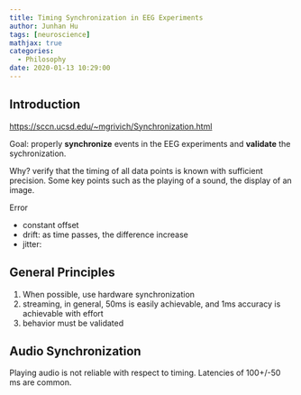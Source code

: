 ```yaml
---
title: Timing Synchronization in EEG Experiments
author: Junhan Hu
tags: [neuroscience]
mathjax: true
categories:
  - Philosophy
date: 2020-01-13 10:29:00
---
```


## Introduction

https://sccn.ucsd.edu/~mgrivich/Synchronization.html

Goal: properly **synchronize** events in the EEG experiments and **validate** the  sychronization. 

Why? verify that the timing of all data points is known with sufficient precision.  Some key points such as the playing of a sound, the display of an image.

<!-- more -->

Error

* constant offset
* drift: as time passes, the difference increase
* jitter: 

## General Principles

1. When possible, use hardware synchronization
2. streaming, in general, 50ms is easily achievable, and 1ms accuracy is achievable with effort
3. behavior must be validated

## Audio Synchronization

Playing audio is not reliable with respect to timing. Latencies of 100+/-50 ms are common.

